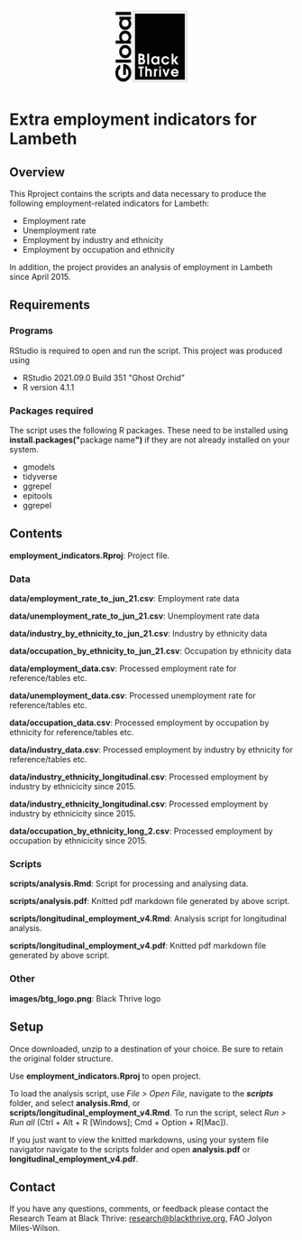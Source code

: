 <!-- PROJECT LOGO -->
<br />
<div align="center">
    <img src="images/btg_logo.png" alt="Logo" width="140" height="140">
  </a>
  </div>
  
# Extra employment indicators for Lambeth
 
## Overview

This Rproject contains the scripts and data necessary to produce the following employment-related indicators for Lambeth:

- Employment rate
- Unemployment rate
- Employment by industry and ethnicity
- Employment by occupation and ethnicity 

In addition, the project provides an analysis of employment in Lambeth since April 2015.

## Requirements

### Programs

RStudio is required to open and run the script. This project was produced using 

- RStudio 2021.09.0 Build 351 "Ghost Orchid"
- R version 4.1.1

### Packages required

The script uses the following R packages. These need to be installed using <b>install.packages("</b>package name<b>")</b> if they are not already installed on your system.

- gmodels
- tidyverse
- ggrepel
- epitools
- ggrepel

## Contents

**employment_indicators.Rproj**: Project file.

### Data

**data/employment_rate_to_jun_21.csv**: Employment rate data 

**data/unemployment_rate_to_jun_21.csv**: Unemployment rate data

**data/industry_by_ethnicity_to_jun_21.csv**: Industry by ethnicity data

**data/occupation_by_ethnicity_to_jun_21.csv**: Occupation by ethnicity data

**data/employment_data.csv**: Processed employment rate for reference/tables etc.

**data/unemployment_data.csv**: Processed unemployment rate for reference/tables etc.

**data/occupation_data.csv**: Processed employment by occupation by ethnicity for reference/tables etc.

**data/industry_data.csv**: Processed employment by industry by ethnicity for reference/tables etc.

**data/industry_ethnicity_longitudinal.csv**: Processed employment by industry by ethnicicity since 2015.

**data/industry_ethnicity_longitudinal.csv**: Processed employment by industry by ethnicicity since 2015.

**data/occupation_by_ethnicity_long_2.csv**: Processed employment by occupation by ethnicicity since 2015.

### Scripts

**scripts/analysis.Rmd**: Script for processing and analysing data.

**scripts/analysis.pdf**: Knitted pdf markdown file generated by above script.

**scripts/longitudinal_employment_v4.Rmd**: Analysis script for longitudinal analysis.

**scripts/longitudinal_employment_v4.pdf**: Knitted pdf markdown file generated by above script.

### Other

**images/btg_logo.png**: Black Thrive logo

## Setup

Once downloaded, unzip to a destination of your choice. Be sure to retain the original folder structure.

Use **employment_indicators.Rproj** to open project. 

To load the analysis script, use *File > Open File*, navigate to the ***scripts*** folder, and select **analysis.Rmd**, or **scripts/longitudinal_employment_v4.Rmd**. To run the script, select *Run > Run all* (Ctrl + Alt + R [Windows]; Cmd + Option + R[Mac]).

If you just want to view the knitted markdowns, using your system file navigator navigate to the scripts folder and open **analysis.pdf** or **longitudinal_employment_v4.pdf**.


## Contact

If you have any questions, comments, or feedback please contact the Research Team at Black Thrive: research@blackthrive.org, FAO Jolyon Miles-Wilson.
